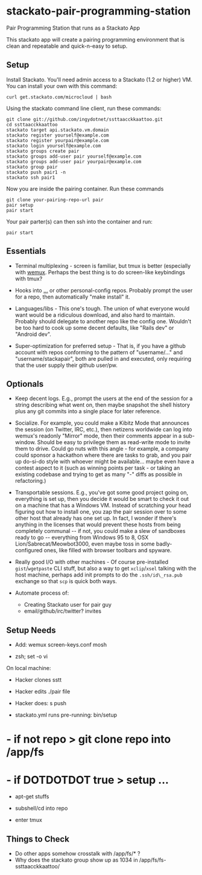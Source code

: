 stackato-pair-programming-station
=================================

Pair Programming Station that runs as a Stackato App

This stackato app will create a pairing programming environment that is clean
and repeatable and quick-n-easy to setup.

Setup
-----

Install Stackato. You'll need admin access to a Stackato (1.2 or higher) VM.
You can install your own with this command:

    curl get.stackato.com/microcloud | bash

Using the stackato command line client, run these commands:

    git clone git://github.com/ingydotnet/ssttaacckkaattoo.git
    cd ssttaacckkaattoo
    stackato target api.stackato.vm.domain
    stackato register yourself@example.com
    stackato register yourpair@example.com
    stackato login yourself@example.com
    stackato groups create pair
    stackato groups add-user pair yourself@example.com
    stackato groups add-user pair yourpair@example.com
    stackato group pair
    stackato push pair1 -n
    stackato ssh pair1

Now you are inside the pairing container. Run these commands

    git clone your-pairing-repo-url pair
    pair setup
    pair start

Your pair parter(s) can then ssh into the container and run:

    pair start

Essentials
----------

- Terminal multiplexing - screen is familiar, but tmux is better (especially
  with [wemux](https://github.com/zolrath/wemux). Perhaps the best thing is to
  do screen-like keybindings with tmux?

- Hooks into [...](https://github.com/ingydotnet/...) or other personal-config
  repos. Probably prompt the user for a repo, then automatically "make install"   it.

- Languages/libs - This one's tough. The union of what everyone would want
  would be a ridiculous download, and also hard to maintain. Probably should
  delegate to another repo like the config one. Wouldn't be too hard to cook
  up some decent defaults, like "Rails dev" or "Android dev".

- Super-optimization for preferred setup - That is, if you have a github
  account with repos conforming to the pattern of "username/..." and
  "username/stackapair", both are pulled in and executed, only requiring that
  the user supply their github user/pw.

Optionals
---------

- Keep decent logs. E.g., prompt the users at the end of the session for a
  string describing what went on, then maybe snapshot the shell history plus
  any git commits into a single place for later reference.

- Socialize. For example, you could make a Kibitz Mode that announces the
  session (on Twitter, IRC, etc.), then netizens worldwide can log into
  wemux's readonly "Mirror" mode, then their comments appear in a sub-window.
  Should be easy to privilege them as read-write mode to invite them to drive.
  Could go nuts with this angle - for example, a company could sponsor a
  hackathon where there are tasks to grab, and you pair up do-si-do style with
  whoever might be available... maybe even have a contest aspect to it (such
  as winning points per task - or taking an existing codebase and trying to
  get as many "-" diffs as possible in refactoring.)

- Transportable sessions. E.g., you've got some good project going on,
  everything is set up, then you decide it would be smart to check it out on a
  machine that has a Windows VM. Instead of scratching your head figuring out
  how to install one, you zap the pair session over to some other host that
  already has one set up. In fact, I wonder if there's anything in the
  licenses that would prevent these hosts from being completely communal -- if
  not, you could make a slew of sandboxes ready to go -- everything from
  Windows 95 to 8, OSX Lion/Sabrecat/Meowbot3000, even maybe toss in some
  badly-configured ones, like filled with browser toolbars and spyware.

- Really good I/O with other machines - Of course pre-installed
  `gist`/`wgetpaste` CLI stuff, but also a way to get `xclip`/`xsel` talking
  with the host machine, perhaps add init prompts to do the `.ssh/id\_rsa.pub`
  exchange so that `scp` is quick both ways.

- Automate process of:
    - Creating Stackato user for pair guy
    - email/github/irc/twitter? invites

Setup Needs
-----------

- Add:
    wemux
    screen-keys.conf
    mosh

- zsh; set -o vi



On local machine:
- Hacker clones sstt
- Hacker edits ./pair file
- Hacker does: s push

- stackato.yml runs pre-running: bin/setup

# - if not repo > git clone repo into /app/fs
# - if DOTDOTDOT true > setup ...
- apt-get stuffs

- subshell/cd into repo
- enter tmux

Things to Check
---------------

- Do other apps somehow crosstalk with /app/fs/\* ?
- Why does the stackato group show up as 1034 in /app/fs/fs-ssttaacckkaattoo/

